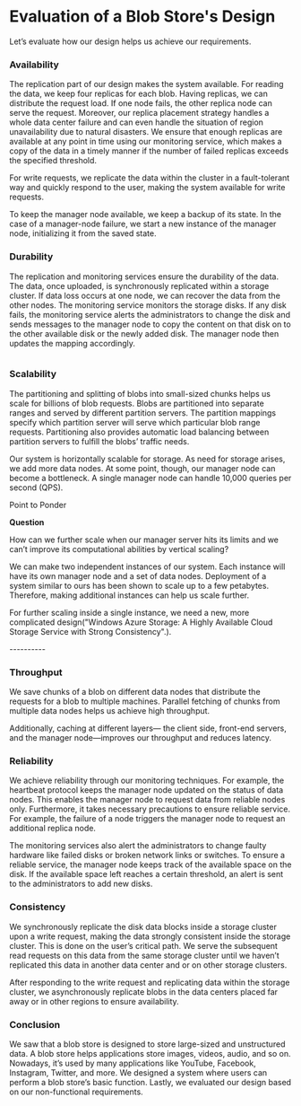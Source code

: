 # Evaluation of a Blob Store's Design

Let’s evaluate how our design helps us achieve our requirements.

### Availability <a href="#availability-0" id="availability-0"></a>

The replication part of our design makes the system available. For reading the data, we keep four replicas for each blob. Having replicas, we can distribute the request load. If one node fails, the other replica node can serve the request. Moreover, our replica placement strategy handles a whole data center failure and can even handle the situation of region unavailability due to natural disasters. We ensure that enough replicas are available at any point in time using our monitoring service, which makes a copy of the data in a timely manner if the number of failed replicas exceeds the specified threshold.

For write requests, we replicate the data within the cluster in a fault-tolerant way and quickly respond to the user, making the system available for write requests.

To keep the manager node available, we keep a backup of its state. In the case of a manager-node failure, we start a new instance of the manager node, initializing it from the saved state.

### Durability <a href="#durability-1" id="durability-1"></a>

The replication and monitoring services ensure the durability of the data. The data, once uploaded, is synchronously replicated within a storage cluster. If data loss occurs at one node, we can recover the data from the other nodes. The monitoring service monitors the storage disks. If any disk fails, the monitoring service alerts the administrators to change the disk and sends messages to the manager node to copy the content on that disk on to the other available disk or the newly added disk. The manager node then updates the mapping accordingly.

<figure><img src="https://kuweiguge.github.io/Grokking-Modern-System-Design-Interview-Gitbook/.gitbook/assets/Screenshot 2023-09-03 at 2.07.30 AM.png" alt=""><figcaption></figcaption></figure>

### Scalability <a href="#scalability-0" id="scalability-0"></a>

The partitioning and splitting of blobs into small-sized chunks helps us scale for billions of blob requests. Blobs are partitioned into separate ranges and served by different partition servers. The partition mappings specify which partition server will serve which particular blob range requests. Partitioning also provides automatic load balancing between partition servers to fulfill the blobs’ traffic needs.

Our system is horizontally scalable for storage. As need for storage arises, we add more data nodes. At some point, though, our manager node can become a bottleneck. A single manager node can handle 10,000 queries per second (QPS).

Point to Ponder

**Question**

How can we further scale when our manager server hits its limits and we can’t improve its computational abilities by vertical scaling?

We can make two independent instances of our system. Each instance will have its own manager node and a set of data nodes. Deployment of a system similar to ours has been shown to scale up to a few petabytes. Therefore, making additional instances can help us scale further.

For further scaling inside a single instance, we need a new, more complicated design("Windows Azure Storage: A Highly Available Cloud Storage Service with Strong Consistency".).

\----------

### Throughput <a href="#throughput-0" id="throughput-0"></a>

We save chunks of a blob on different data nodes that distribute the requests for a blob to multiple machines. Parallel fetching of chunks from multiple data nodes helps us achieve high throughput.

Additionally, caching at different layers— the client side, front-end servers, and the manager node—improves our throughput and reduces latency.

### Reliability <a href="#reliability-1" id="reliability-1"></a>

We achieve reliability through our monitoring techniques. For example, the heartbeat protocol keeps the manager node updated on the status of data nodes. This enables the manager node to request data from reliable nodes only. Furthermore, it takes necessary precautions to ensure reliable service. For example, the failure of a node triggers the manager node to request an additional replica node.

The monitoring services also alert the administrators to change faulty hardware like failed disks or broken network links or switches. To ensure a reliable service, the manager node keeps track of the available space on the disk. If the available space left reaches a certain threshold, an alert is sent to the administrators to add new disks.

### Consistency <a href="#consistency-2" id="consistency-2"></a>

We synchronously replicate the disk data blocks inside a storage cluster upon a write request, making the data strongly consistent inside the storage cluster. This is done on the user’s critical path. We serve the subsequent read requests on this data from the same storage cluster until we haven’t replicated this data in another data center and or on other storage clusters.

After responding to the write request and replicating data within the storage cluster, we asynchronously replicate blobs in the data centers placed far away or in other regions to ensure availability.

### Conclusion <a href="#conclusion-3" id="conclusion-3"></a>

We saw that a blob store is designed to store large-sized and unstructured data. A blob store helps applications store images, videos, audio, and so on. Nowadays, it’s used by many applications like YouTube, Facebook, Instagram, Twitter, and more. We designed a system where users can perform a blob store’s basic function. Lastly, we evaluated our design based on our non-functional requirements.
